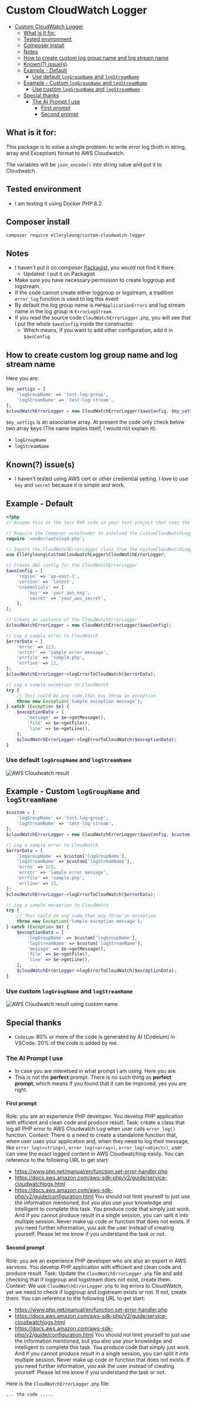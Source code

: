 # Custom CloudWatch Logger

- [Custom CloudWatch Logger](#custom-cloudwatch-logger)
  - [What is it for:](#what-is-it-for)
  - [Tested environment](#tested-environment)
  - [Composer install](#composer-install)
  - [Notes](#notes)
  - [How to create custom log group name and log stream name](#how-to-create-custom-log-group-name-and-log-stream-name)
  - [Known(?) issue(s)](#known-issues)
  - [Example - Default](#example---default)
    - [Use default `logGroupName` and `logStreamName`](#use-default-loggroupname-and-logstreamname)
  - [Example - Custom `logGroupName` and `logStreamName`](#example---custom-loggroupname-and-logstreamname)
    - [Use custom `logGroupName` and `logStreamName`](#use-custom-loggroupname-and-logstreamname)
  - [Special thanks](#special-thanks)
    - [The AI Prompt I use](#the-ai-prompt-i-use)
      - [First prompt](#first-prompt)
      - [Second prompt](#second-prompt)

## What is it for:
This package is to solve a single problem: to write error log (both in string, array and Exception) format to AWS Cloudwatch.

The variables will be `json_encode()` into string value and put it to Cloudwatch.

## Tested environment
- I am testing it using Docker PHP 8.2.

## Composer install

`composer require elleryleung/custom-cloudwatch-logger`

## Notes
- I haven't put it on composer [Packagist](https://packagist.org/), you would not find it there.
  - Updated:  I put it on Packagist
- Make sure you have necessary permission to create loggroup and logstream.
- If the code cannot create either loggroup or logstream, a tradition `error_log` function is used to log this event
- By default the log group name is `PHPApplicationErrors` and log stream name in the log group is `ErrorLogStream`.
- If you read the source code `CloudWatchErrorLogger.php`, you will see that I put the whole `$awsConfig` inside the constructor.
  - Which means, if you want to add other configuration, add it in `$awsConfig`

## How to create custom log group name and log stream name

Here you are:

```php
$my_settigs = [
    'logGroupName' => 'test-log-group',
    'logStreamName' => 'test-log-stream',
];
$cloudWatchErrorLogger = new CloudWatchErrorLogger($awsConfig, $my_settigs);
```

`$my_settigs` is an associative array.  At present the code only check below two array keys (The name implies itself, I would not explain it):
- `logGroupName`
- `logStreamName`

## Known(?) issue(s)

- I haven't tested using AWS cert or other crediential setting.  I love to use `key` and `secret` because it is simple and work.

## Example - Default
```php
<?php
// Assume this is the test PHP code in your test project that uses the CustomCloudWatchLogger package

// Require the Composer autoloader to autoload the CustomCloudWatchLogger package and its dependencies
require 'vendor/autoload.php';

// Import the CloudWatchErrorLogger class from the CustomCloudWatchLogger package
use Elleryleung\CustomCloudwatchLogger\CloudWatchErrorLogger;

// Create AWS config for the CloudWatchErrorLogger
$awsConfig = [
    'region' => 'ap-east-1',
    'version' => 'latest',
    'credentials' => [
        'key' => 'your_aws_key',
        'secret' => 'your_aws_secret',
    ],
];

// Create an instance of the CloudWatchErrorLogger
$cloudWatchErrorLogger = new CloudWatchErrorLogger($awsConfig);

// Log a sample error to CloudWatch
$errorData = [
    'errno' => 123,
    'errstr' => 'Sample error message',
    'errfile' => 'sample.php',
    'errline' => 12,
];
$cloudWatchErrorLogger->logErrorToCloudWatch($errorData);

// Log a sample exception to CloudWatch
try {
    // This could be any code that may throw an exception
    throw new Exception('Sample exception message');
} catch (Exception $e) {
    $exceptionData = [
        'message' => $e->getMessage(),
        'file' => $e->getFile(),
        'line' => $e->getLine(),
    ];
    $cloudWatchErrorLogger->logErrorToCloudWatch($exceptionData);
}
```

### Use default `logGroupName` and `logStreamName`
![AWS Cloudwatch result](result.png "AWS Cloudwatch result")

## Example - Custom `logGroupName` and `logStreamName`
```php
$custom = [
    'logGroupName' => 'test-log-group',
    'logStreamName' => 'test-log-stream',
];
$cloudWatchErrorLogger = new CloudWatchErrorLogger($awsConfig, $custom);

// Log a sample error to CloudWatch
$errorData = [
    'logGroupName' => $custom['logGroupName'],
    'logStreamName' => $custom['logStreamName'],
    'errno' => 123,
    'errstr' => 'Sample error message',
    'errfile' => 'sample.php',
    'errline' => 12,
];
$cloudWatchErrorLogger->logErrorToCloudWatch($errorData);

// Log a sample exception to CloudWatch
try {
    // This could be any code that may throw an exception
    throw new Exception('Sample exception message');
} catch (Exception $e) {
    $exceptionData = [
        'logGroupName' => $custom['logGroupName'],
        'logStreamName' => $custom['logStreamName'],
        'message' => $e->getMessage(),
        'file' => $e->getFile(),
        'line' => $e->getLine(),
    ];
    $cloudWatchErrorLogger->logErrorToCloudWatch($exceptionData);
}
```

### Use custom `logGroupName` and `logStreamName`
![AWS Cloudwatch result using custom name](custom-result.png "AWS Cloudwatch result using custom name")

## Special thanks
- `Codeium`: 80% or more of the code is generated by AI (Codeium) in VSCode.  20% of the code is added by me.

### The AI Prompt I use

- In case you are interetsed in what prompt I am using.  Here you are
- This is not the **perfect** prompt.  There is no such thing as **perfect prompt**, which means if you found that it can be improved, yes you are right.

#### First prompt
Role: you are an experience PHP developer.  You develop PHP application with efficient and clean code and produce result.
Task: create a class that log all PHP error to AWS Cloudwatch Log when user calls `error_log()` function.
Context: There is a need to create a standalone function that, when user uses your application and, when they need to log their message, like `error_log(<string>)`,  `error_log(<array>)`, `error_log(<object>)`, user can view the exact logged content in AWS Cloudwatchlog easily.  You can reference to the following URL to get start:
- https://www.php.net/manual/en/function.set-error-handler.php
- https://docs.aws.amazon.com/aws-sdk-php/v2/guide/service-cloudwatchlogs.html
- https://docs.aws.amazon.com/aws-sdk-php/v2/guide/configuration.html
You should not limit yourself to just use the information mentioned, but you also use your knowledge and intelligent to complete this task.  You produce code that simply just work.  And if you cannot produce result in a single session, you can split it into multiple session.  Never make up code or function that does not exists.  If you need further information, you ask the user instead of creating yourself.  Please let me know if you understand the task or not.

#### Second prompt
Role: you are an experience PHP developer who are also an expert in AWS services.  You develop PHP application with efficient and clean code and produce result.
Task: Update the `CloudWatchErrorLogger.php` file and add checking that if loggroup and logstream does not exist, create them.
Context: We use `CloudWatchErrorLogger.php` to log errors to CloudWatch, yet we need to check if loggroup and logstream exists or not.  If not, create them.
You can reference to the following URL to get start:
- https://www.php.net/manual/en/function.set-error-handler.php
- https://docs.aws.amazon.com/aws-sdk-php/v2/guide/service-cloudwatchlogs.html
- https://docs.aws.amazon.com/aws-sdk-php/v2/guide/configuration.html
You should not limit yourself to just use the information mentioned, but you also use your knowledge and intelligent to complete this task.  You produce code that simply just work.  And if you cannot produce result in a single session, you can split it into multiple session.  Never make up code or function that does not exists.  If you need further information, you ask the user instead of creating yourself.  Please let me know if you understand the task or not.

Here is the `CloudWatchErrorLogger.php` file:
```
... the code .....
```